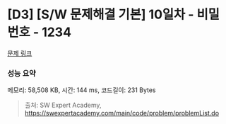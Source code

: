 # [D3] [S/W 문제해결 기본] 10일차 - 비밀번호 - 1234 

[문제 링크](https://swexpertacademy.com/main/code/problem/problemDetail.do?contestProbId=AV14_DEKAJcCFAYD) 

### 성능 요약

메모리: 58,508 KB, 시간: 144 ms, 코드길이: 231 Bytes



> 출처: SW Expert Academy, https://swexpertacademy.com/main/code/problem/problemList.do